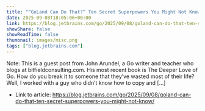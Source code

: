 ```yaml
---
title: "“GoLand Can Do That?” Ten Secret Superpowers You Might Not Know"
date: 2025-09-08T18:05:06+00:00
link: https://blog.jetbrains.com/go/2025/09/08/goland-can-do-that-ten-secret-superpowers-you-might-not-know/
showShare: false
showReadTime: false
thumbnail: images/misc.png
tags: ["blog.jetbrains.com"]
---
```

Note: This is a guest post from John Arundel, a Go writer and teacher who blogs at bitfieldconsulting.com. His most recent book is The Deeper Love of Go. How do you break it to someone that they’ve wasted most of their life? Well, I worked with a guy who didn’t know how to copy and […]

- Link to article: https://blog.jetbrains.com/go/2025/09/08/goland-can-do-that-ten-secret-superpowers-you-might-not-know/